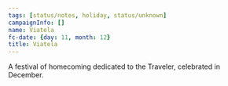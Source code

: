 ```yaml
---
tags: [status/notes, holiday, status/unknown]
campaignInfo: []
name: Viatela
fc-date: {day: 11, month: 12}
title: Viatela
---
```


A festival of homecoming dedicated to the Traveler, celebrated in December. 

